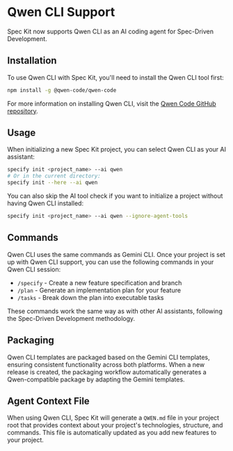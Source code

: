 # Qwen CLI Support

Spec Kit now supports Qwen CLI as an AI coding agent for Spec-Driven Development.

## Installation

To use Qwen CLI with Spec Kit, you'll need to install the Qwen CLI tool first:

```bash
npm install -g @qwen-code/qwen-code
```

For more information on installing Qwen CLI, visit the [Qwen Code GitHub repository](https://github.com/QwenLM/qwen-code).

## Usage

When initializing a new Spec Kit project, you can select Qwen CLI as your AI assistant:

```bash
specify init <project_name> --ai qwen
# Or in the current directory:
specify init --here --ai qwen
```

You can also skip the AI tool check if you want to initialize a project without having Qwen CLI installed:

```bash
specify init <project_name> --ai qwen --ignore-agent-tools
```

## Commands

Qwen CLI uses the same commands as Gemini CLI. Once your project is set up with Qwen CLI support, you can use the following commands in your Qwen CLI session:

- `/specify` - Create a new feature specification and branch
- `/plan` - Generate an implementation plan for your feature
- `/tasks` - Break down the plan into executable tasks

These commands work the same way as with other AI assistants, following the Spec-Driven Development methodology.

## Packaging

Qwen CLI templates are packaged based on the Gemini CLI templates, ensuring consistent functionality across both platforms. When a new release is created, the packaging workflow automatically generates a Qwen-compatible package by adapting the Gemini templates.

## Agent Context File

When using Qwen CLI, Spec Kit will generate a `QWEN.md` file in your project root that provides context about your project's technologies, structure, and commands. This file is automatically updated as you add new features to your project.
